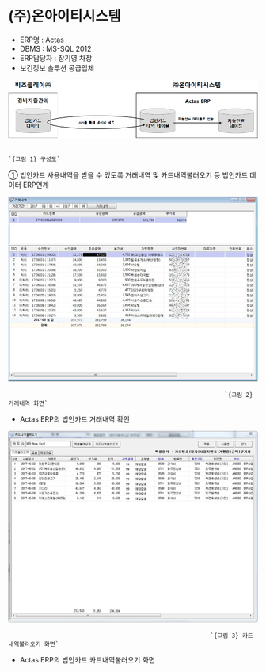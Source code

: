 # \(주\)온아이티시스템

 - ERP명 : Actas  
 - DBMS : MS-SQL 2012  
 - ERP담당자 : 장기영 차장  
 - 보건정보 솔루션 공급업체

![](../../../../.gitbook/assets/image%20%28197%29.png)

                                                                         `{그림 1} 구성도`

   ①  법인카드 사용내역을 받을 수 있도록 거래내역 및 카드내역불러오기 등 법인카드 데이터 ERP연계

![](../../../../.gitbook/assets/image%20%28218%29.png)

                                                                 `{그림 2} 거래내역 화면` 

 - Actas ERP의 법인카드 거래내역 확인

![](../../../../.gitbook/assets/image%20%2873%29.png)

                                                             `{그림 3} 카드내역불러오기 화면`   

 - Actas ERP의 법인카드 카드내역불러오기 화면

